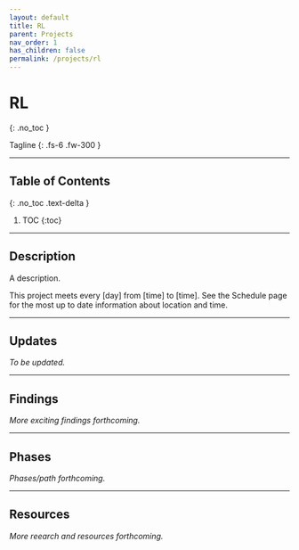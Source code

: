 ```yaml
---
layout: default
title: RL
parent: Projects
nav_order: 1
has_children: false
permalink: /projects/rl
---
```


# RL
{: .no_toc }

Tagline
{: .fs-6 .fw-300 }

---

## Table of Contents
{: .no_toc .text-delta }

1. TOC
{:toc}

---

## Description
A description.

This project meets every [day] from [time] to [time]. See the Schedule page for the most up to date information about location and time.

---

## Updates
*To be updated.*

---

## Findings
*More exciting findings forthcoming.*

---

## Phases
*Phases/path forthcoming.*

---

## Resources
*More reearch and resources forthcoming.*
